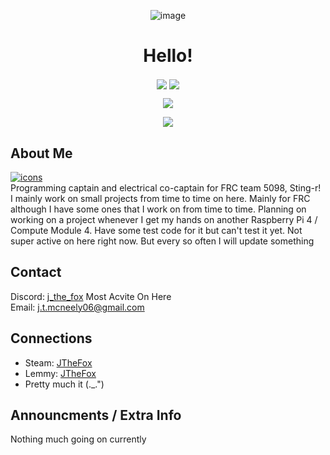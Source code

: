 <p align="center">
  <img align="center" src="https://media.tenor.com/T2SpoqtLFbQAAAAC/fox-cute.gif" alt="image"/>
  <h1 align="center">Hello!</h1>
</p>

<p align="center">
  <img align="center" src="https://komarev.com/ghpvc/?username=J-The-Fox&color=ffa000&label=Visits&style=flat-square">
  <img src="https://img.shields.io/github/last-commit/J-The-Fox/J-The-Fox?color=ffa000&label=Latest%20Commit&logo=Furry%20Network&logoColor=ffa000&style=flat-square" align="center"/>
</p>

<p align="center">
  <img align="center" src="https://github-readme-stats-sigma-five.vercel.app/api?username=J-The-Fox&count_private=true&title_color=ffa000&text_color=ffa000&bg_color=000000"/>
</p>

<p align="center">
  <img align="center" src="https://github-readme-stats-sigma-five.vercel.app/api/top-langs/?username=J-The-Fox&title_color=ffa000&text_color=ffa000&icon_color=00ff32&bg_color=000000&layout=compact">
</p>

<!--- 
I know I should use html or markdown throughout the entire thing but I need the centering of hmtl but don't need it for everything. So I just use markdown for the rest. 
Lazy I know, but it works
--->

## About Me
[![icons](https://skillicons.dev/icons?i=py,java,linux,raspberrypi,arduino,discord,blender,vscode,github)](https://skillicons.dev)  
Programming captain and electrical co-captain for FRC team 5098, Sting-r! I mainly work on small projects from time to time on here. Mainly for FRC although I have some ones that I work on from time to time. Planning on working on a project whenever I get my hands on another Raspberry Pi 4 / Compute Module 4. Have some test code for it but can't test it yet. Not super active on here right now. But every so often I will update something

## Contact
Discord: [j_the_fox](https://discord.com/users/586954526448156683) Most Acvite On Here  
Email: j.t.mcneely06@gmail.com

## Connections
- Steam: [JTheFox](https://steamcommunity.com/profiles/76561199275602603/)
- Lemmy: [JTheFox](https://lemmy.world/u/JTheFox)
- Pretty much it (._.")

## Announcments / Extra Info
Nothing much going on currently

<!---
J-The-Fox/J-The-Fox is a ✨ special ✨ repository because its `README.md` (this file) appears on your GitHub profile.
You can click the Preview link to take a look at your changes.
--->
